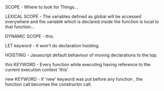 SCOPE - Where to look for Things...

LEXICAL SCOPE - The variables defined as global will be accessed everywhere and the variable which is declared inside the function is local to that function...


DYNAMIC SCOPE - this. 

LET keyword - It won't do declaration hoisting. 

HOISTING - Javascript default behaviour of moving declarations to the top.

this KEYWORD - Every function while executing having reference to the current execution context 'this'


new KEYWORD - If 'new' keyword was put before any function , the function call becomes the constructor call.



